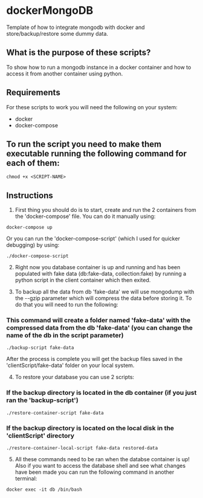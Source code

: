 # dockerMongoDB
Template of how to integrate mongodb with docker and store/backup/restore some dummy data.

## What is the purpose of these scripts?
To show how to run a mongodb instance in a docker container and how to access it from another container using python.

## Requirements
For these scripts to work you will need the following on your system:
* docker
* docker-compose

## To run the script you need to make them executable running the following command for each of them:
```
chmod +x <SCRIPT-NAME>
```

## Instructions
1. First thing you should do is to start, create and run the 2 containers from the 'docker-compose' file. You can do it manually using:
  
  ```
  docker-compose up
  ```
  Or you can run the 'docker-compose-script' (which I used for quicker debugging) by using:
  ```
  ./docker-compose-script
  ```

2. Right now you database container is up and running and has been populated with fake data (db:fake-data, collection:fake) by running a python script in the client container 
which then exited.

3. To backup all the data from db 'fake-data' we will use mongodump with the --gzip parameter which will compress the data before storing it. To do that you will need to run the following:
### This command will create a folder named 'fake-data' with the compressed data from the db 'fake-data' (you can change the name of the db in the script parameter)
```
./backup-script fake-data
```
After the process is complete you will get the backup files saved in the 'clientScript/fake-data' folder on your local system.

4. To restore your database you can use 2 scripts:
### If the backup directory is located in the db container (if you just ran the 'backup-script')
```
./restore-container-script fake-data
```
### If the backup directory is located on the local disk in the 'clientScript' directory
```
./restore-container-local-script fake-data restored-data
```

5. All these commands need to be ran when the databse container is up! Also if you want to access the database shell and see
what changes have been made you can run the following command in another terminal: 
````
docker exec -it db /bin/bash

````
